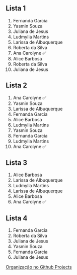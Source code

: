 ## Lista 1  
1. Fernanda Garcia 
2. Yasmin Souza 
3. Juliana de Jesus 
4. Ludmylla Martins 
5. Larissa de Albuquerque 
6. Roberta da Silva 
7. Ana Carolyne ✅
8. Alice Barbosa 
9. Roberta da Silva 
10. Juliana de Jesus

## Lista 2 
1. Ana Carolyne ✅
2. Yasmin Souza 
3. Larissa de Albuquerque 
4. Fernanda Garcia 
5. Alice Barbosa 
6. Ludmylla Martins 
7. Yasmin Souza 
8. Fernanda Garcia 
9. Ludmylla Martins 
10. Ana Carolyne ✅

## Lista 3 
1. Alice Barbosa 
2. Larissa de Albuquerque 
3. Ludmylla Martins 
4. Larissa de Albuquerque 
5. Alice Barbosa 
6. Ana Carolyne ✅

## Lista 4 
1. Fernanda Garcia 
2. Roberta da Silva 
3. Juliana de Jesus 
4. Yasmin Souza 
5. Fernanda Garcia 
6. Juliana de Jesus 

[Organização no Github Projects ](https://github.com/orgs/Squad-Jaqueline-Goes/projects/4/views/1)
